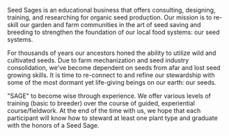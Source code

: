 Seed Sages is an educational business that offers consulting, designing, training, and researching for organic seed production. Our mission is to re-skill our garden and farm communities in the art of seed saving and breeding to strengthen the foundation of our local food systems: our seed systems. 

For thousands of years our ancestors honed the ability to utilize wild and cultivated seeds. Due to farm mechanization and seed industry consolidation, we've become dependent on seeds from afar and lost seed growing skills. It is time to re-connect to and refine our stewardship with some of the most dormant yet life-giving beings on our earth: our seeds.

"SAGE" to become wise through experience. We offer various levels of training (basic to breeder) over the course of guided, experiential course/fieldwork. At the end of the time with us, we hope that each participant will know how to steward at least one plant type and graduate with the honors of a Seed Sage. 
